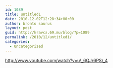 ```yaml
---
id: 1089
title: untitled1
date: 2010-12-02T12:28:34+00:00
author: bronto saurus
layout: post
guid: http://kravca.69.mu/blog/?p=1089
permalink: /2010/12/untitled1/
categories:
  - Uncategorized
---
```


  

  
http://www.youtube.com/watch?v=u\_6QJr6PS\_4